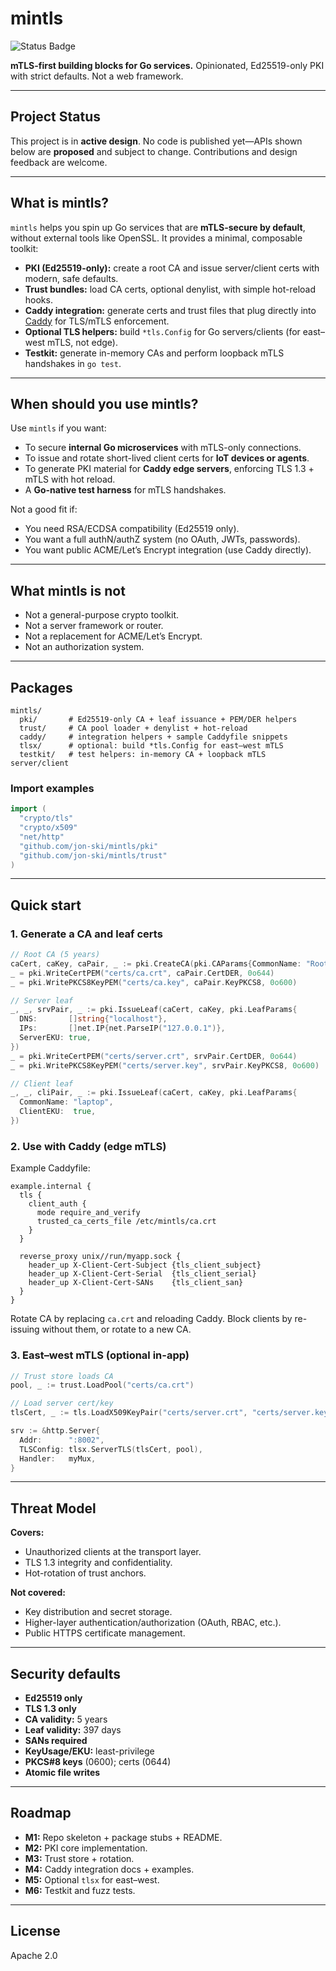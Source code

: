 # mintls

![Status Badge](https://img.shields.io/badge/Status-WIP-red)

**mTLS-first building blocks for Go services.**
Opinionated, Ed25519-only PKI with strict defaults. Not a web framework.

---

## Project Status

This project is in **active design**. No code is published yet—APIs shown below are **proposed** and subject to change.
Contributions and design feedback are welcome.

---

## What is mintls?

`mintls` helps you spin up Go services that are **mTLS-secure by default**, without external tools like OpenSSL. It provides a minimal, composable toolkit:

* **PKI (Ed25519-only):** create a root CA and issue server/client certs with modern, safe defaults.
* **Trust bundles:** load CA certs, optional denylist, with simple hot-reload hooks.
* **Caddy integration:** generate certs and trust files that plug directly into [Caddy](https://caddyserver.com/) for TLS/mTLS enforcement.
* **Optional TLS helpers:** build `*tls.Config` for Go servers/clients (for east–west mTLS, not edge).
* **Testkit:** generate in-memory CAs and perform loopback mTLS handshakes in `go test`.

---

## When should you use mintls?

Use `mintls` if you want:

* To secure **internal Go microservices** with mTLS-only connections.
* To issue and rotate short-lived client certs for **IoT devices or agents**.
* To generate PKI material for **Caddy edge servers**, enforcing TLS 1.3 + mTLS with hot reload.
* A **Go-native test harness** for mTLS handshakes.

Not a good fit if:

* You need RSA/ECDSA compatibility (Ed25519 only).
* You want a full authN/authZ system (no OAuth, JWTs, passwords).
* You want public ACME/Let’s Encrypt integration (use Caddy directly).

---

## What mintls is **not**

* Not a general-purpose crypto toolkit.
* Not a server framework or router.
* Not a replacement for ACME/Let’s Encrypt.
* Not an authorization system.

---

## Packages

```
mintls/
  pki/       # Ed25519-only CA + leaf issuance + PEM/DER helpers
  trust/     # CA pool loader + denylist + hot-reload
  caddy/     # integration helpers + sample Caddyfile snippets
  tlsx/      # optional: build *tls.Config for east–west mTLS
  testkit/   # test helpers: in-memory CA + loopback mTLS server/client
```

### Import examples

```go
import (
  "crypto/tls"
  "crypto/x509"
  "net/http"
  "github.com/jon-ski/mintls/pki"
  "github.com/jon-ski/mintls/trust"
)
```

---

## Quick start

### 1. Generate a CA and leaf certs

```go
// Root CA (5 years)
caCert, caKey, caPair, _ := pki.CreateCA(pki.CAParams{CommonName: "Root CA"})
_ = pki.WriteCertPEM("certs/ca.crt", caPair.CertDER, 0o644)
_ = pki.WritePKCS8KeyPEM("certs/ca.key", caPair.KeyPKCS8, 0o600)

// Server leaf
_, _, srvPair, _ := pki.IssueLeaf(caCert, caKey, pki.LeafParams{
  DNS:       []string{"localhost"},
  IPs:       []net.IP{net.ParseIP("127.0.0.1")},
  ServerEKU: true,
})
_ = pki.WriteCertPEM("certs/server.crt", srvPair.CertDER, 0o644)
_ = pki.WritePKCS8KeyPEM("certs/server.key", srvPair.KeyPKCS8, 0o600)

// Client leaf
_, _, cliPair, _ := pki.IssueLeaf(caCert, caKey, pki.LeafParams{
  CommonName: "laptop",
  ClientEKU:  true,
})
```

### 2. Use with Caddy (edge mTLS)

Example Caddyfile:

```caddyfile
example.internal {
  tls {
    client_auth {
      mode require_and_verify
      trusted_ca_certs_file /etc/mintls/ca.crt
    }
  }

  reverse_proxy unix//run/myapp.sock {
    header_up X-Client-Cert-Subject {tls_client_subject}
    header_up X-Client-Cert-Serial  {tls_client_serial}
    header_up X-Client-Cert-SANs    {tls_client_san}
  }
}
```

Rotate CA by replacing `ca.crt` and reloading Caddy. Block clients by re-issuing without them, or rotate to a new CA.

### 3. East–west mTLS (optional in-app)

```go
// Trust store loads CA
pool, _ := trust.LoadPool("certs/ca.crt")

// Load server cert/key
tlsCert, _ := tls.LoadX509KeyPair("certs/server.crt", "certs/server.key")

srv := &http.Server{
  Addr:      ":8002",
  TLSConfig: tlsx.ServerTLS(tlsCert, pool),
  Handler:   myMux,
}
```

---

## Threat Model

**Covers:**

* Unauthorized clients at the transport layer.
* TLS 1.3 integrity and confidentiality.
* Hot-rotation of trust anchors.

**Not covered:**

* Key distribution and secret storage.
* Higher-layer authentication/authorization (OAuth, RBAC, etc.).
* Public HTTPS certificate management.

---

## Security defaults

* **Ed25519 only**
* **TLS 1.3 only**
* **CA validity:** 5 years
* **Leaf validity:** 397 days
* **SANs required**
* **KeyUsage/EKU:** least-privilege
* **PKCS#8 keys** (0600); certs (0644)
* **Atomic file writes**

---

## Roadmap

* **M1:** Repo skeleton + package stubs + README.
* **M2:** PKI core implementation.
* **M3:** Trust store + rotation.
* **M4:** Caddy integration docs + examples.
* **M5:** Optional `tlsx` for east–west.
* **M6:** Testkit and fuzz tests.

---

## License

Apache 2.0
